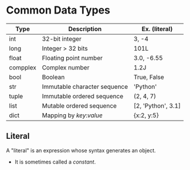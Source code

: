 # Common Data Types

| Type     | Description                  | Ex. (literal) |
| -------- | ---------------------------- | ------------------ |
| int      | 32-bit integer               | 3, -4              |
| long     | Integer > 32 bits            | 101L               |
| float    | Floating point number        | 3.0, -6.55         |
| compplex | Complex number               | 1.2J               |
| bool     | Boolean                      | True, False        |
| str      | Immutable character sequence | 'Python'           |
| tuple    | Immutable ordered sequence   | (2, 4, 7)          |
| list     | Mutable ordered sequence     | [2, 'Python', 3.1] |
| dict     | Mapping by *key*:*value*     | {x:2, y:5}         |

## Literal
A "literal" is an expression whose syntax generates an object.
- It is sometimes called a *constant*.
